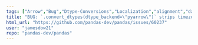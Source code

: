 ```yaml
---
tags: ["Arrow","Bug","Dtype-Conversions","Localization","alignment","data-analysis","data-science","flexible","pandas","python"]
title: "BUG: `.convert_dtypes(dtype_backend=\"pyarrow\")` strips timezone from tz-aware pyarrow timestamp Series"
html_url: "https://github.com/pandas-dev/pandas/issues/60237"
user: "jamesdow21"
repo: "pandas-dev/pandas"
---
```


